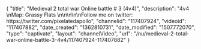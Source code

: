 {
    "title": "Medieval 2 total war Online battle # 3 (4v4)",
    "description": "4v4 \nMap: Grassy Flats \n\n\n\n\nFollow me on twitter: https:\/\/twitter.com\/pixelatedapollo",
    "channelid": "117407924",
    "videoid": "117407882",
    "date_created": "1362810731",
    "date_modified": "1507772070",
    "type": "captivate",
    "layout": "channelVideo",
    "url": "\/nu\/medieval-2-total-war-online-battle-3-4v4\/117407924-117407882"
}